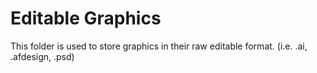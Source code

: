 # Editable Graphics

This folder is used to store graphics in their raw editable format. (i.e. .ai, .afdesign, .psd)
